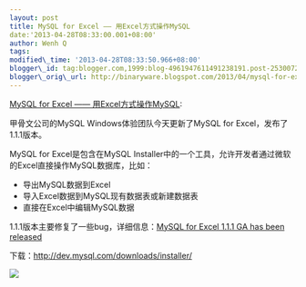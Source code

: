 ```yaml
--- 
layout: post 
title: MySQL for Excel —— 用Excel方式操作MySQL 
date:'2013-04-28T08:33:00.001+08:00' 
author: Wenh Q
tags:
modified\_time: '2013-04-28T08:33:50.966+08:00' 
blogger\_id: tag:blogger.com,1999:blog-4961947611491238191.post-2530072006890742809
blogger\_orig\_url: http://binaryware.blogspot.com/2013/04/mysql-for-excel-excelmysql.html
--- 
```

[MySQL for Excel ——
用Excel方式操作MySQL](http://www.oschina.net/news/40003/mysql-for-excel):

甲骨文公司的MySQL Windows体验团队今天更新了MySQL for
Excel，发布了1.1.1版本。

MySQL for Excel是包含在MySQL
Installer中的一个工具，允许开发者通过微软的Excel直接操作MySQL数据库，比如：


-   导出MySQL数据到Excel
-   导入Excel数据到MySQL现有数据表或新建数据表
-   直接在Excel中编辑MySQL数据

1.1.1版本主要修复了一些bug，详细信息：[MySQL for Excel 1.1.1 GA has been
released](https://blogs.oracle.com/MySqlOnWindows/entry/mysql_for_excel_1_11)

下载：<http://dev.mysql.com/downloads/installer/>

![](http://static.oschina.net/uploads/img/201304/27231740_F79r.jpg)
